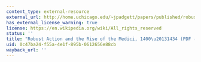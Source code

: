 ```yaml
---
content_type: external-resource
external_url: http://home.uchicago.edu/~jpadgett/papers/published/robust.pdf
has_external_license_warning: true
license: https://en.wikipedia.org/wiki/All_rights_reserved
status: ''
title: "Robust Action and the Rise of the Medici, 1400\u20131434 (PDF - 1.4 MB)"
uid: 0c47ba24-f55a-4e1f-895b-0612656e88cb
wayback_url: ''
---
```

